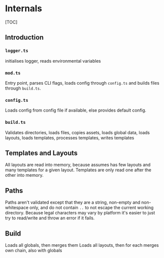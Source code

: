 # Internals

[TOC]



## Introduction

<!-- Todo: sketch flow -->

### `logger.ts`

initialises logger, reads environmental variables

### `mod.ts`

Entry point, parses CLI flags, loads config through `config.ts` and builds files through `build.ts`.

### `config.ts`

Loads config from config file if available, else provides default config.

### `build.ts`

Validates directories, loads files, copies assets, loads global data, loads layouts, loads templates, processes templates, writes templates


## Templates and Layouts

All layouts are read into memory, because assumes has few layouts and many templates for a given layout. Templates are only read one after the other into memory.

<!-- todo: check that above is implemented correctly, no references to template that would prevent it from being GC -->


## Paths

Paths aren't validated except that they are a string, non-empty and non-whitespace only, 
and do not contain `..` to not escape the current working directory. Because legal characters may vary by platform it's easier to just try to read/write and throw an error if it fails.

<!-- todo: check that above is implemented for all paths: configPath from argument, paths from config file, paths from data properties, etc. -->


## Build

Loads all globals, then merges them
Loads all layouts, then for each merges own chain, also with globals